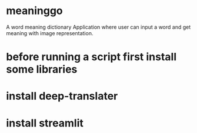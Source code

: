# meaninggo
A word meaning dictionary Application where user can input a word and get meaning with image representation. 
# before running a script first install some libraries
# install deep-translater
# install streamlit 

